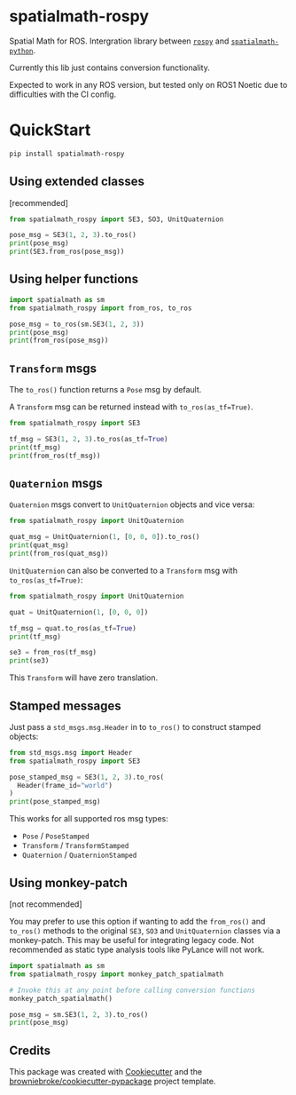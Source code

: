 # spatialmath-rospy

<!-- TODO: set up all the services needed for these badges -->
<!-- <p align="center">
  <a href="https://github.com/CallumJHays/spatialmath-rospy/actions?query=workflow%3ACI">
    <img src="https://img.shields.io/github/workflow/status/CallumJHays/spatialmath-rospy/CI/main?label=CI&logo=github&style=flat-square" alt="CI Status" >
  </a>
  <a href="https://mathpad.readthedocs.io">
    <img src="https://img.shields.io/readthedocs/mathpad.svg?logo=read-the-docs&logoColor=fff&style=flat-square" alt="Documentation Status">
  </a>
  <a href="https://codecov.io/gh/CallumJHays/spatialmath-rospy">
    <img src="https://img.shields.io/codecov/c/github/CallumJHays/spatialmath-rospy.svg?logo=codecov&logoColor=fff&style=flat-square" alt="Test coverage percentage">
  </a>
</p>
<p align="center">
  <a href="https://pypi.org/project/spatialmath-rospy/">
    <img src="https://img.shields.io/pypi/v/spatialmath-rospy.svg?logo=python&logoColor=fff&style=flat-square" alt="PyPI Version">
  </a>
  <img src="https://img.shields.io/pypi/pyversions/spatialmath-rospy.svg?style=flat-square&logo=python&amp;logoColor=fff" alt="Supported Python versions">
  <img src="https://img.shields.io/pypi/l/spatialmath-rospy.svg?style=flat-square" alt="License">
</p> -->

Spatial Math for ROS.
Intergration library between [`rospy`](http://wiki.ros.org/rospy) and [`spatialmath-python`](https://pypi.org/project/spatialmath-python/).

Currently this lib just contains conversion functionality.

Expected to work in any ROS version, but tested only on ROS1 Noetic due to difficulties with the CI config.

# QuickStart

```bash
pip install spatialmath-rospy
```

## Using extended classes
[recommended]

```python
from spatialmath_rospy import SE3, SO3, UnitQuaternion

pose_msg = SE3(1, 2, 3).to_ros()
print(pose_msg)
print(SE3.from_ros(pose_msg))
```


## Using helper functions

```python
import spatialmath as sm
from spatialmath_rospy import from_ros, to_ros

pose_msg = to_ros(sm.SE3(1, 2, 3))
print(pose_msg)
print(from_ros(pose_msg))
```


## `Transform` msgs

The `to_ros()` function returns a `Pose` msg by default.

A `Transform` msg can be returned instead with `to_ros(as_tf=True)`.

```python
from spatialmath_rospy import SE3

tf_msg = SE3(1, 2, 3).to_ros(as_tf=True)
print(tf_msg)
print(from_ros(tf_msg))
```

## `Quaternion` msgs

`Quaternion` msgs convert to `UnitQuaternion` objects and vice versa:

```python
from spatialmath_rospy import UnitQuaternion

quat_msg = UnitQuaternion(1, [0, 0, 0]).to_ros()
print(quat_msg)
print(from_ros(quat_msg))
```

`UnitQuaternion` can also be converted to a `Transform` msg with `to_ros(as_tf=True)`:

```python
from spatialmath_rospy import UnitQuaternion

quat = UnitQuaternion(1, [0, 0, 0])

tf_msg = quat.to_ros(as_tf=True)
print(tf_msg)

se3 = from_ros(tf_msg)
print(se3)
```

This `Transform` will have zero translation.

## Stamped messages

Just pass a `std_msgs.msg.Header` in to `to_ros()` to construct stamped objects:

```python
from std_msgs.msg import Header
from spatialmath_rospy import SE3

pose_stamped_msg = SE3(1, 2, 3).to_ros(
  Header(frame_id="world")
)
print(pose_stamped_msg)
```

This works for all supported ros msg types:
- `Pose` / `PoseStamped`
- `Transform` / `TransformStamped`
- `Quaternion` / `QuaternionStamped`

## Using monkey-patch
[not recommended]

You may prefer to use this option if wanting to add the `from_ros()` and `to_ros()` methods to the original `SE3`, `SO3` and `UnitQuaternion` classes via a monkey-patch. This may be useful for integrating legacy code. Not recommended as static type analysis tools like PyLance will not work.

```python
import spatialmath as sm
from spatialmath_rospy import monkey_patch_spatialmath

# Invoke this at any point before calling conversion functions
monkey_patch_spatialmath()

pose_msg = sm.SE3(1, 2, 3).to_ros()
print(pose_msg)
```
<!-- Check out more examples in the [Examples directory](examples/) -->

<!-- ## Contributors ✨

Thanks goes to these wonderful people ([emoji key](https://allcontributors.org/docs/en/emoji-key)): -->

<!-- ALL-CONTRIBUTORS-LIST:START - Do not remove or modify this section -->
<!-- prettier-ignore-start -->
<!-- markdownlint-disable -->
<!-- markdownlint-enable -->
<!-- prettier-ignore-end -->

<!-- ALL-CONTRIBUTORS-LIST:END -->

<!-- This project follows the [all-contributors](https://github.com/all-contributors/all-contributors) specification. Contributions of any kind welcome! -->

## Credits

This package was created with
[Cookiecutter](https://github.com/audreyr/cookiecutter) and the
[browniebroke/cookiecutter-pypackage](https://github.com/browniebroke/cookiecutter-pypackage)
project template.
